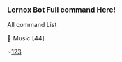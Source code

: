 ### Lernox Bot Full command Here!
All command List

🎵 Music [44]

~[123](https://media.discordapp.net/attachments/898387150729535528/903128841285955615/unknown.png?width=409&height=357)
